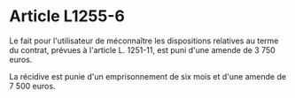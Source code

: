 # Article L1255-6

Le fait pour l'utilisateur de méconnaître les dispositions relatives au terme du contrat, prévues à l'article L. 1251-11, est puni d'une amende de 3 750 euros.

La récidive est punie d'un emprisonnement de six mois et d'une amende de 7 500 euros.